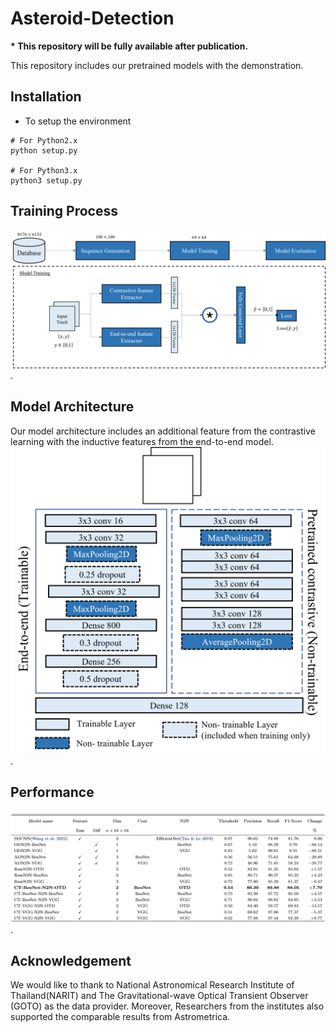 # Asteroid-Detection
**\* This repository will be fully available after publication.**

This repository includes our pretrained models with the demonstration.


## Installation
- To setup the environment
```
# For Python2.x
python setup.py

# For Python3.x
python3 setup.py
```

## Training Process
![alt text for screen readers](Images/Overall_Process.png  "Training Process").

## Model Architecture
Our model architecture includes an additional feature from the contrastive learning with the inductive features from the end-to-end model.
![alt text for screen readers](Images/CTN2Nmodel.png  "End-to-end classification with contrastive feature architecture").

## Performance
![alt text for screen readers](Images/Performance_table.png  "Performance comparison on test set").

<!-- 
### Contrastive learning 
This learning method learns to extract the contrast between an input and represent them as a contrastive feature map which are learnt through the similarity classification.
![alt text for screen readers](Images/Screenshot_CT.png "Contrastive learning architecture").
### End-to-end classification
The end-to-end model takes a pair of sky images and make a prediction whether a moving object is exists.
![alt text for screen readers](Images/Screenshot_n2n.png  "End-to-end classification architecture").

## Implementation
We provide two approaches of implmentations. First, we provides test.py and test.ipynb to show how our model make a prediction on 64*64 patches. Moreover, for full_img_test.py, we demonstrate how to use our model for .fits images. The latter approach includes both patch extractor and classifier heads to complete the whole process.
![alt text for screen readers](Images/Screenshot_sliding_windows.png  "Sliding windows for patch extraction").
-->

## Acknowledgement
We would like to thank to National Astronomical Research Institute of Thailand(NARIT) and The Gravitational-wave Optical Transient Observer (GOTO) as the data provider. Moreover, Researchers from the institutes also supported the comparable results from Astrometrica.
